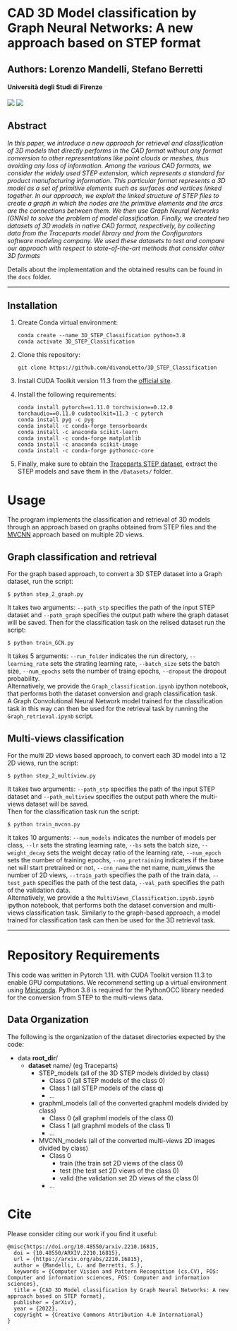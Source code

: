 # CAD 3D Model classification by Graph Neural Networks: A new approach based on STEP format
## Authors: Lorenzo Mandelli, Stefano Berretti
#### Università degli Studi di Firenze

![](https://img.shields.io/github/contributors/divanoLetto/3D_STEP_Classification?color=light%20green) ![](https://img.shields.io/github/repo-size/divanoLetto/3D_STEP_Classification)

## Abstract
*In this paper, we introduce a new approach for retrieval and classification of 3D models that directly performs in the CAD format without any format conversion to other representations like point clouds or meshes, thus avoiding any loss of information. Among the various CAD formats, we consider the widely used STEP extension, which represents a standard for product manufacturing information. This particular format represents a 3D model as a set of primitive elements such as surfaces and vertices linked together. In our approach, we exploit the linked structure of STEP files to create a graph in which the nodes are the primitive elements and the arcs are the connections between them. We then use Graph Neural Networks (GNNs) to solve the problem of model classification. Finally, we created two datasets of 3D models in native CAD format, respectively, by collecting data from the Traceparts model library and from the Configurators software modeling company. We used these datasets to test and compare our approach with respect to state-of-the-art methods that consider other 3D formats*

Details about the implementation and the obtained results can be found in the `docs` folder.

---

## Installation

1. Create Conda virtual environment:

    ```
    conda create --name 3D_STEP_Classification python=3.8
    conda activate 3D_STEP_Classification
    ```
    
2. Clone this repository:
    ```
    git clone https://github.com/divanoLetto/3D_STEP_Classification
    ```
3. Install CUDA Toolkit version 11.3 from the [official site](https://developer.nvidia.com/cuda-11.3.0-download-archive).

4.  Install the following requirements:
    ```
    conda install pytorch==1.11.0 torchvision==0.12.0 torchaudio==0.11.0 cudatoolkit=11.3 -c pytorch
    conda install pyg -c pyg
    conda install -c conda-forge tensorboardx
    conda install -c anaconda scikit-learn
    conda install -c conda-forge matplotlib
    conda install -c anaconda scikit-image
    conda install -c conda-forge pythonocc-core
    ```

5. Finally, make sure to obtain the [Traceparts STEP dataset](https://drive.google.com/drive/folders/1JmrJCWOB8ejpYnvAS9ViY7TmJl2yCP5Z?usp=sharing), extract the STEP models and save them in the `/Datasets/` folder.

# Usage

The program implements the classification and retrieval of 3D models through an approach based on graphs obtained from STEP files and the [MVCNN](https://github.com/jongchyisu/mvcnn_pytorch) approach based on multiple 2D views.

## Graph classification and retrieval

For the graph based approach, to convert a 3D STEP dataset into a Graph dataset, run the script:    
```
$ python step_2_graph.py
```    
It takes two arguments: `--path_stp` specifies the path of the input STEP dataset and `--path_graph` specifies the output path where the graph dataset will be saved.
Then for the classification task on the relised dataset run the script:   
```
$ python train_GCN.py
```
It takes 5 arguments: `--run_folder` indicates the run directory, `--learning_rate` sets the strating learning rate, `--batch_size` sets the batch size, `--num_epochs` sets the number of traing epochs, `--dropout` the dropout probability.    
Alternatively, we provide the `Graph_classification.ipynb` ipython notebook, that performs both the dataset conversion and graph classification task.   
A Graph Convolutional Neural Network model trained for the classification task in this way can then be used for the retrieval task by running the `Graph_retrieval.ipynb` script.

## Multi-views classification 

For the multi 2D views  based approach, to convert each 3D model into a 12 2D views,  run the script:
```
$ python step_2_multiview.py 
```
It takes two arguments: `--path_stp` specifies the path of the input STEP dataset and `--path_multiview` specifies the output path where the multi-views dataset will be saved.   
Then for the classification task run the script:
```
$ python train_mvcnn.py
```
It takes 10 arguments: `--num_models` indicates the number of models per class, `--lr` sets the strating learning rate, `--bs` sets the batch size, `--weight_decay` sets the weight decay ratio of the learning rate, `--num_epoch` sets the number of training epochs, `--no_pretraining` indicates if the base net will start pretrained or not, `--cnn_name` the net name, num_views the number of 2D views, `--train_path` specifies the path of the train data, `--test_path` specifies the path of the test data, `--val_path` specifies the path of the validation data.   
Alternatively, we provide a the `MultiViews_Classification.ipynb.ipynb` ipython notebook, that performs both the dataset conversion and multi-views classification task. 
Similarly to the graph-based approach, a model trained for classification task can then be used for the 3D retrieval task.

---

# Repository Requirements

This code was written in Pytorch 1.11. with CUDA Toolkit version 11.3 to enable GPU computations. We recommend setting up a virtual environment using [Miniconda](https://docs.conda.io/en/latest/miniconda.html). Python 3.8 is required for the PythonOCC library needed for the conversion from STEP to the multi-views data.

## Data Organization

The following is the organization of the dataset directories expected by the code:

* data **root_dir**/
  * **dataset** name/ (eg Traceparts)
    * STEP_models (all of the 3D STEP models divided by class)
      * Class 0 (all STEP models of the class 0)
      * Class 1 (all STEP models of the class q)
      * ...
    * graphml_models (all of the converted graphml models divided by class)
      * Class 0 (all graphml models of the class 0)
      * Class 1 (all graphml models of the class 1)
      * ... 
    * MVCNN_models (all of the converted multi-views 2D images divided by class)
      * Class 0
        * train (the train set 2D views of the class 0)
        * test (the test set 2D views of the class 0)
        * valid (the validation set 2D views of the class 0)
      * ...

# Cite

Please consider citing our work if you find it useful:

```
@misc{https://doi.org/10.48550/arxiv.2210.16815,
  doi = {10.48550/ARXIV.2210.16815},
  url = {https://arxiv.org/abs/2210.16815},
  author = {Mandelli, L. and Berretti, S.},
  keywords = {Computer Vision and Pattern Recognition (cs.CV), FOS: Computer and information sciences, FOS: Computer and information sciences},
  title = {CAD 3D Model classification by Graph Neural Networks: A new approach based on STEP format},
  publisher = {arXiv},
  year = {2022},
  copyright = {Creative Commons Attribution 4.0 International}
}
```
